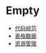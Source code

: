 # Empty

* [代码规范](References/Style/README.md)
* [表格数据](References/Excel/README.md)
* [资源管理](References/Asset/README.md)